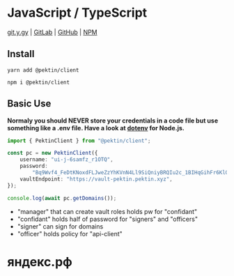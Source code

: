 # JavaScript / TypeScript

[git.y.gy](https://git.y.gy/pektin/pektin-js-client) | [GitLab](https://gitlab.com/pektin/pektin-js-client) | [GitHub](https://github.com/pektin-dns/pektin-js-client) | [NPM](https://www.npmjs.com/package/@pektin/client)

## Install

```shell
yarn add @pektin/client
```

```shell
npm i @pektin/client
```

## Basic Use

**Normaly you should NEVER store your credentials in a code file but use something like a .env file. Have a look at [dotenv](https://www.npmjs.com/package/dotenv) for Node.js.**

```ts
import { PektinClient } from "@pektin/client";

const pc = new PektinClient({
    username: "ui-j-6samfz_r1OTQ",
    password:
        "Bq9Wvf4_FeDtKNoxdFLJweZzYhKVnN4Ll9SiQniyBRQIu2c_1BIHqGihFr6KlQproTrMndkSA50aUQY_HS8VRJNWBdveGAeoWWwcGrECPBwgIygDbKUjeXHaGE2FOvXeWTmbHg",
    vaultEndpoint: "https://vault-pektin.pektin.xyz",
});

console.log(await pc.getDomains());
```

-   "manager" that can create vault roles holds pw for "confidant"
-   "confidant" holds half of password for "signers" and "officers"
-   "signer" can sign for domains
-   "officer" holds policy for "api-client"

# яндекс.рф
